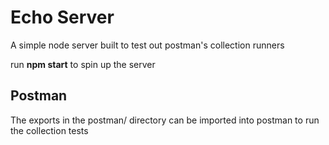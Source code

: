 # Echo Server

A simple node server built to test out postman's collection runners

run **npm start** to spin up the server

## Postman

The exports in the postman/ directory can be imported into postman to run the collection tests

